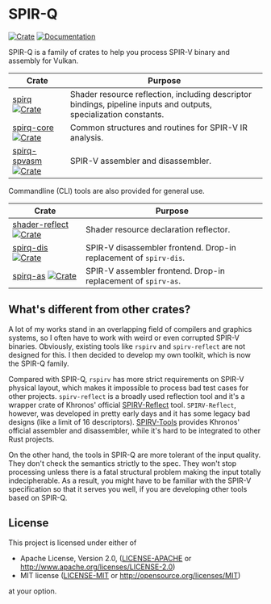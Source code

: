 # SPIR-Q

[![Crate](https://img.shields.io/crates/v/spirq)](https://crates.io/crates/spirq)
[![Documentation](https://docs.rs/spirq/badge.svg)](https://docs.rs/spirq)

SPIR-Q is a family of crates to help you process SPIR-V binary and assembly for Vulkan.

| Crate | Purpose |
|-|-|
|[spirq](spirq/README.md) [![Crate](https://img.shields.io/crates/v/spirq)](https://crates.io/crates/spirq)| Shader resource reflection, including descriptor bindings, pipeline inputs and outputs, specialization constants. |
|[spirq-core](spirq-core/README.md) [![Crate](https://img.shields.io/crates/v/spirq-core)](https://crates.io/crates/spirq-core)| Common structures and routines for SPIR-V IR analysis. |
|[spirq-spvasm](spirq-spvasm/README.md) [![Crate](https://img.shields.io/crates/v/spirq-spvasm)](https://crates.io/crates/spirq-spvasm)| SPIR-V assembler and disassembler. |

Commandline (CLI) tools are also provided for general use.

| Crate | Purpose |
|-|-|
|[shader-reflect](shader-reflect/README.md) [![Crate](https://img.shields.io/crates/v/shader-reflect)](https://crates.io/crates/shader-reflect)| Shader resource declaration reflector. |
|[spirq-dis](spirq-dis/README.md) [![Crate](https://img.shields.io/crates/v/spirq-dis)](https://crates.io/crates/spirq-dis)| SPIR-V disassembler frontend. Drop-in replacement of `spirv-dis`. |
|[spirq-as](spirq-as/README.md) [![Crate](https://img.shields.io/crates/v/spirq-as)](https://crates.io/crates/spirq-as)| SPIR-V assembler frontend. Drop-in replacement of `spirv-as`. |

## What's different from other crates?

A lot of my works stand in an overlapping field of compilers and graphics systems, so I often have to work with weird or even corrupted SPIR-V binaries. Obviously, existing tools like `rspirv` and `spirv-reflect` are not designed for this. I then decided to develop my own toolkit, which is now the SPIR-Q family.

Compared with SPIR-Q, `rspirv` has more strict requirements on SPIR-V physical layout, which makes it impossible to process bad test cases for other projects. `spirv-reflect` is a broadly used reflection tool and it's a wrapper crate of Khronos' official [SPIRV-Reflect](https://github.com/KhronosGroup/SPIRV-Reflect) tool. `SPIRV-Reflect`, however, was developed in pretty early days and it has some legacy bad designs (like a limit of 16 descriptors). [SPIRV-Tools](https://github.com/KhronosGroup/SPIRV-Reflect) provides Khronos' official assembler and disassembler, while it's hard to be integrated to other Rust projects.

On the other hand, the tools in SPIR-Q are more tolerant of the input quality. They don't check the semantics strictly to the spec. They won't stop processing unless there is a fatal structural problem making the input totally indecipherable. As a result, you might have to be familiar with the SPIR-V specification so that it serves you well, if you are developing other tools based on SPIR-Q.

## License

This project is licensed under either of

* Apache License, Version 2.0, ([LICENSE-APACHE](LICENSE-APACHE) or http://www.apache.org/licenses/LICENSE-2.0)
* MIT license ([LICENSE-MIT](LICENSE-MIT) or http://opensource.org/licenses/MIT)

at your option.
